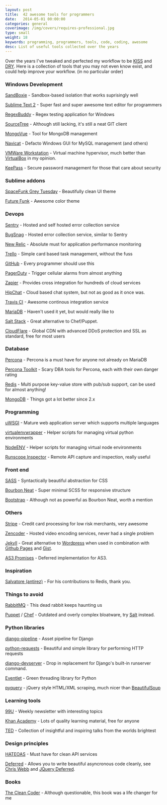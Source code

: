 ```yaml
---
layout: post
title:  42 awesome tools for programmers
date:   2014-05-01 00:00:00
categories: general
coverimage: /img/covers/requires-professional.jpg
type: small
weight: 18
keywords: programming, programmers, tools, code, coding, awesome
desc: List of useful tools collected over the years
---
```


Over the years I've tweaked and perfected my workflow to be [KISS](http://en.wikipedia.org/wiki/KISS_principle) and [DRY](http://en.wikipedia.org/wiki/Don't_repeat_yourself). Here is a collection of tools that you may not even know exist, and could help improve your workflow. (in no particular order)

### Windows Development

[SandBoxie](http://www.sandboxie.com/) - Sandbox-based isolation that works suprisingly well

[Sublime Text 2](http://www.sublimetext.com/2) - Super fast and super awesome text editor for programmers

[RegexBuddy](http://www.regexbuddy.com/) - Regex testing application for Windows

[SourceTree](http://www.sourcetreeapp.com/) - Although still lacking, it's still a neat GIT client

[MongoVue](http://www.mongovue.com/) - Tool for MongoDB management

[Navicat](http://www.navicat.com/) - Defacto Windows GUI for MySQL management (and others)

[VMWare Workstation](http://www.vmware.com/uk/products/workstation) - Virtual machine hypervisor, much better than [VirtualBox](https://www.virtualbox.org/) in my opinion.

[KeePass](http://keepass.info/) - Secure password management for those that care about security


### Sublime addons

[SpaceFunk Grey Tuesday](https://github.com/Twiebie/ST-Spacefunk) - Beautifully clean UI theme

[Future Funk](https://github.com/Twiebie/ST-FutureFunk) - Awesome color theme

### Devops

[Sentry](https://getsentry.com/) - Hosted and self hosted error collection service

[BugSnag](http://www.bugsnag.com/) - Hosted error collection service, similar to Sentry

[New Relic](http://newrelic.com/application-monitoring) - Absolute must for application performance monitoring

[Trello](http://trello.com) - Simple card based task management, without the fuss

[GitHub](https://github.com) - Every programmer should use this

[PagerDuty](https://www.pagerduty.com/) - Trigger cellular alarms from almost anything

[Zapier](https://zapier.com/) - Provides cross integration for hundreds of cloud services

[HipChat](https://www.hipchat.com/) - Cloud based chat system, but not as good as it once was.

[Travis CI](https://travis-ci.org/) - Awesome continous integration service

[MariaDB](http://vimeo.com/56639635) - Haven't used it yet, but would really like to

[Salt Stack](http://www.saltstack.com/) - Great alternative to Chef/Puppet.

[CloudFlare](http://www.cloudflare.com/) - Global CDN with advanced DDoS protection and SSL as standard, free for most users

### Database

[Percona](http://www.percona.com/) - Percona is a must have for anyone not already on MariaDB

[Percona Toolkit](http://www.percona.com/software/percona-toolkit) - Scary DBA tools for Percona, each with their own danger rating

[Redis](http://redis.io/) - Multi purpose key-value store with pub/sub support, can be used for almost anything!

[MongoDB](http://www.mongodb.org/) - Things got a lot better since 2.x

### Programming

[uWSGI](http://uwsgi-docs.readthedocs.org/en/latest/) - Mature web application server which supports multiple languages

[virtualenvwrapper](http://virtualenvwrapper.readthedocs.org/en/latest/) - Helper scripts for managing virtual python environments

[NodeENV](https://github.com/ekalinin/nodeenv) - Helper scripts for managing virtual node environments

[Runscope Inspector](https://www.runscope.com/docs/inspector) - Remote API capture and inspection, really useful

### Front end

[SASS](http://sass-lang.com/guide) - Syntactically beautiful abstraction for CSS

[Bourbon Neat](http://neat.bourbon.io/) - Super minimal SCSS for responsive structure

[Bootstrap](http://getbootstrap.com/css/) - Although not as powerful as Bourbon Neat, worth a mention


### Others

[Stripe](https://stripe.com/) - Credit card processing for low risk merchants, very awesome

[Zencoder](http://zencoder.com/) - Hosted video encoding services, never had a single problem

[Jekyll](http://jekyllrb.com/) - Great alternative to [Wordpress](http://wordpress.com/) when used in combination with [Github Pages](https://pages.github.com/) and [Gist](https://gist.github.com/).

[AS3 Promises](https://github.com/CodeCatalyst/promise-as3/) - Deferred implementation for AS3. 

### Inspiration

[Salvatore (antirez)](http://antirez.com/latest/0) - For his contributions to Redis, thank you.

### Things to avoid

[RabbitMQ](https://www.rabbitmq.com/) - This dead rabbit keeps haunting us

[Puppet](http://puppetlabs.com/) / [Chef](https://wiki.opscode.com/display/chef/Home) - Outdated and overly complex bloatware, try [Salt]((http://www.saltstack.com/)) instead.

### Python libraries

[django-pipeline](https://github.com/cyberdelia/django-pipeline) - Asset pipeline for Django

[python-requests](http://docs.python-requests.org/en/latest/) - Beautiful and simple library for performing HTTP requests

[django-devserver](https://github.com/dcramer/django-devserver) - Drop in replacement for Django's built-in runserver command.

[Eventlet](http://eventlet.net/) - Green threading library for Python

[pyquery](https://pypi.python.org/pypi/pyquery) - jQuery style HTML/XML scraping, much nicer than [BeautifulSoup](http://www.crummy.com/software/BeautifulSoup/)

### Learning tools

[99U](http://99u.com/) - Weekly newsletter with interesting topics

[Khan Academy](https://www.khanacademy.org/cs) - Lots of quality learning material, free for anyone

[TED](https://www.ted.com/) -  Collection of insightful and inspiring talks from the worlds brightest

### Design principles

[HATEOAS](http://stackoverflow.com/questions/20335967) - Must have for clean API services

[Deferred](http://en.wikipedia.org/wiki/Futures_and_promises) - Allows you to write beautiful asyncronous code cleanly, see [Chris Webb](http://blog.mediumequalsmessage.com/promise-deferred-objects-in-javascript-pt2-practical-use) and [JQuery Deferred](http://api.jquery.com/category/deferred-object/).

### Books

[The Clean Coder](http://www.amazon.co.uk/The-Clean-Coder-Professional-Programmers/dp/0137081073) - Although questionable, this book was a life changer for me

